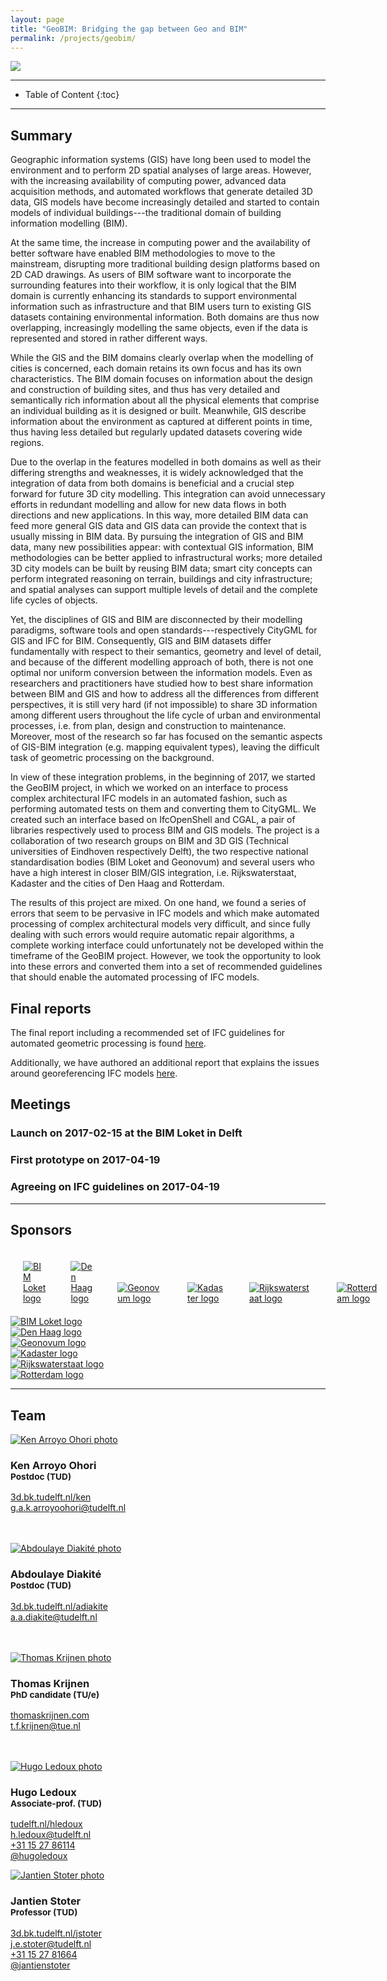 ```yaml
---
layout: page
title: "GeoBIM: Bridging the gap between Geo and BIM"
permalink: /projects/geobim/
---
```


<div class="row">
  <div class="col-sm-6 col-xs-12"><img class="img-responsive" src="{{ "volumetric.png" }}"></div>
</div>

- - -

* Table of Content
{:toc}

- - -

## Summary

Geographic information systems (GIS) have long been used to model the environment and to perform 2D spatial analyses of large areas.
However, with the increasing availability of computing power, advanced data acquisition methods, and automated workflows that generate detailed 3D data, GIS models have become increasingly detailed and started to contain models of individual buildings---the traditional domain of building information modelling (BIM).

At the same time, the increase in computing power and the availability of better software have enabled BIM methodologies to move to the mainstream, disrupting more traditional building design platforms based on 2D CAD drawings.
As users of BIM software want to incorporate the surrounding features into their workflow, it is only logical that the BIM domain is currently enhancing its standards to support environmental information such as infrastructure and that BIM users turn to existing GIS datasets containing environmental information.
Both domains are thus now overlapping, increasingly modelling the same objects, even if the data is represented and stored in rather different ways.

While the GIS and the BIM domains clearly overlap when the modelling of cities is concerned, each domain retains its own focus and has its own characteristics.
The BIM domain focuses on information about the design and construction of building sites, and thus has very detailed and semantically rich information about all the physical elements that comprise an individual building as it is designed or built.
Meanwhile, GIS describe information about the environment as captured at different points in time, thus having less detailed but regularly updated datasets covering wide regions.

Due to the overlap in the features modelled in both domains as well as their differing strengths and weaknesses, it is widely acknowledged that the integration of data from both domains is beneficial and a crucial step forward for future 3D city modelling.
This integration can avoid unnecessary efforts in redundant modelling and allow for new data flows in both directions and new applications.
In this way, more detailed BIM data can feed more general GIS data and GIS data can provide the context that is usually missing in BIM data.
By pursuing the integration of GIS and BIM data, many new possibilities appear: with contextual GIS information, BIM methodologies can be better applied to infrastructural works; more detailed 3D city models can be built by reusing BIM data; smart city concepts can perform integrated reasoning on terrain, buildings and city infrastructure; and spatial analyses can support multiple levels of detail and the complete life cycles of objects.

Yet, the disciplines of GIS and BIM are disconnected by their modelling paradigms, software tools and open standards---respectively CityGML for GIS and IFC for BIM.
Consequently, GIS and BIM datasets differ fundamentally with respect to their semantics, geometry and level of detail, and because of the different modelling approach of both, there is not one optimal nor uniform conversion between the information models.
Even as researchers and practitioners have studied how to best share information between BIM and GIS and how to address all the differences from different perspectives, it is still very hard (if not impossible) to share 3D information among different users throughout the life cycle of urban and environmental processes, i.e. from plan, design and construction to maintenance.
Moreover, most of the research so far has focused on the semantic aspects of GIS-BIM integration (e.g. mapping equivalent types), leaving the difficult task of geometric processing on the background.

In view of these integration problems, in the beginning of 2017, we started the GeoBIM project, in which we worked on an interface to process complex architectural IFC models in an automated fashion, such as performing automated tests on them and converting them to CityGML.
We created such an interface based on IfcOpenShell and CGAL, a pair of libraries respectively used to process BIM and GIS models.
The project is a collaboration of two research groups on BIM and 3D GIS (Technical universities of Eindhoven respectively Delft), the two respective national standardisation bodies (BIM Loket and Geonovum) and several users who have a high interest in closer BIM/GIS integration, i.e. Rijkswaterstaat, Kadaster and the cities of Den Haag and Rotterdam.

The results of this project are mixed.
On one hand, we found a series of errors that seem to be pervasive in IFC models and which make automated processing of complex architectural models very difficult, and since fully dealing with such errors would require automatic repair algorithms, a complete working interface could unfortunately not be developed within the timeframe of the GeoBIM project.
However, we took the opportunity to look into these errors and converted them into a set of recommended guidelines that should enable the automated processing of IFC models.

## Final reports

The final report including a recommended set of IFC guidelines for automated geometric processing is found [here](https://3d.bk.tudelft.nl/ken/files/18_geobim.pdf).

Additionally, we have authored an additional report that explains the issues around georeferencing IFC models [here](https://3d.bk.tudelft.nl/pdfs/18_georeferencing.pdf).

## Meetings

### Launch on 2017-02-15 at the BIM Loket in Delft

<div class="row">
  <div class="col-xs-12 col-md-6">
    <script async class="speakerdeck-embed" data-id="876a2e1d5fcf4dad8f873a91b4dce644" data-ratio="1.33333333333333" src="//speakerdeck.com/assets/embed.js"></script>
  </div>
</div>

### First prototype on 2017-04-19

<div class="row">
  <div class="col-xs-12 col-md-6">
    <script async class="speakerdeck-embed" data-id="1f51a84e65cb4cdaba22edcc4381487a" data-ratio="1.33333333333333" src="//speakerdeck.com/assets/embed.js"></script>
  </div>
</div>

### Agreeing on IFC guidelines on 2017-04-19

<div class="row">
  <div class="col-xs-12 col-md-6">
    <script async class="speakerdeck-embed" data-id="3af1de4df4e4491caff247efe4af98a2" data-ratio="1.33333333333333" src="//speakerdeck.com/assets/embed.js"></script>
  </div>
</div>

- - -

## Sponsors

<div class="hidden-xs" style="display:table-cell; padding: 20px;"><a href="http://www.bimloket.nl" title="BIM Loket website"><img src="bimloket.jpg" alt="BIM Loket logo" style="max-height: 200px;"></a></div>
<div class="hidden-xs" style="display:table-cell; padding: 20px;"><a href="https://www.denhaag.nl" title="Den Haag website"><img src="denhaag.jpg" alt="Den Haag logo" style="max-height: 200px;"></a></div>
<div class="hidden-xs" style="display:table-cell; padding: 20px;"><a href="http://www.geonovum.nl" title="Geonovum website"><img src="geonovum.png" alt="Geonovum logo" style="max-height: 200px;"></a></div>
<div class="hidden-xs" style="display:table-cell; padding: 20px;"><a href="https://www.kadaster.nl" title="Kadaster website"><img src="kadaster.jpg" alt="Kadaster logo" style="max-height: 200px;"></a></div>
<div class="hidden-xs" style="display:table-cell; padding: 20px;"><a href="http://www.rijkswaterstaat.nl" title="Rijkswaterstaat website"><img src="rws.png" alt="Rijkswaterstaat logo" style="max-height: 200px;"></a></div>
<div class="hidden-xs" style="display:table-cell; padding: 20px;"><a href="http://www.rotterdam.nl" title="Rotterdam website"><img src="rotterdam.png" alt="Rotterdam logo" style="max-height: 200px;"></a></div>

<div class="row">
  <div class="visible-xs thumbnail"><a href="http://www.bimloket.nl" title="BIM Loket website"><img src="bimloket.jpg" alt="BIM Loket logo"></a></div>
  <div class="visible-xs thumbnail"><a href="https://www.denhaag.nl" title="Den Haag website"><img src="denhaag.jpg" alt="Den Haag logo"></a></div>
  <div class="visible-xs thumbnail"><a href="http://www.geonovum.nl" title="Geonovum website"><img src="geonovum.png" alt="Geonovum logo"></a></div>
  <div class="visible-xs thumbnail"><a href="https://www.kadaster.nl" title="Kadaster website"><img src="kadaster.jpg" alt="Kadaster logo"></a></div>
  <div class="visible-xs"><a href="http://www.rijkswaterstaat.nl" title="Rijkswaterstaat website"><img src="rws.png" alt="Rijkswaterstaat logo"></a></div>
  <div class="visible-xs thumbnail"><a href="http://www.rotterdam.nl" title="Rotterdam website"><img src="rotterdam.png" alt="Rotterdam logo"></a></div>
</div>

- - - 

## Team

<div class="row">

  <div class="col-md-4 col-sm-4 col-xs-8 col-xs-offset-2 col-sm-offset-0 col-md-offset-0">
      <a href="https://3d.bk.tudelft.nl/ken"><img class="img-circle img-responsive" src="{{ site.baseurl }}/img/staff/ken.jpg" alt="Ken Arroyo Ohori photo" /></a>
    <h3>Ken Arroyo Ohori<br /><small>Postdoc (TUD)</small></h3>
    <p>
        <i class="fa fa-home"></i> <a href="https://3d.bk.tudelft.nl/ken">3d.bk.tudelft.nl/ken</a><br />
        <i class="fa fa-envelope"></i> <a href="mailto:g.a.k.arroyoohori@tudelft.nl">g.a.k.arroyoohori@tudelft.nl</a><br />
        <br />
        <br />
    </p>
  </div>

  <div class="col-md-4 col-sm-4 col-xs-8 col-xs-offset-2 col-sm-offset-0 col-md-offset-0">
      <a href="https://3d.bk.tudelft.nl/adiakite"><img class="img-circle img-responsive" src="{{ site.baseurl }}/img/staff/abdou.png" alt="Abdoulaye Diakité photo" /></a>
    <h3>Abdoulaye Diakité<br /><small>Postdoc (TUD)</small></h3>
    <p>
        <i class="fa fa-home"></i> <a href="https://3d.bk.tudelft.nl/adiakite">3d.bk.tudelft.nl/adiakite</a><br />
        <i class="fa fa-envelope"></i> <a href="mailto:a.a.diakite@tudelft.nl">a.a.diakite@tudelft.nl</a><br />
        <br />
        <br />
    </p>
  </div>

  <div class="col-md-4 col-sm-4 col-xs-8 col-xs-offset-2 col-sm-offset-0 col-md-offset-0">
      <a href="https://3d.bk.tudelft.nl/ken"><img class="img-circle img-responsive" src="thomas.png" alt="Thomas Krijnen photo" /></a>
    <h3>Thomas Krijnen<br /><small>PhD candidate (TU/e)</small></h3>
    <p>
        <i class="fa fa-home"></i> <a href="http://thomaskrijnen.com">thomaskrijnen.com</a><br />
        <i class="fa fa-envelope"></i> <a href="mailto:t.f.krijnen@tue.nl">t.f.krijnen@tue.nl</a><br />
        <br />
        <br />
    </p>
  </div>

  <div class="col-md-4 col-sm-4 col-xs-8 col-xs-offset-2 col-sm-offset-0 col-md-offset-0">
        <a href="https://www.tudelft.nl/hledoux"><img class="img-circle img-responsive" src="{{ site.baseurl }}/img/staff/hugo.jpg" alt="Hugo Ledoux photo" /></a>
      <h3>Hugo Ledoux<br /><small>Associate-prof. (TUD)</small></h3>
      <p>
          <i class="fa fa-home"></i> <a href="https://www.tudelft.nl/hledoux">tudelft.nl/hledoux</a><br />
          <i class="fa fa-envelope"></i> <a href="mailto:h.ledoux@tudelft.nl">h.ledoux@tudelft.nl</a><br />
          <i class="fa fa-phone"></i> <a href="tel:+31 15 27 86114">+31 15 27 86114</a><br />
          <i class="fa fa-twitter"></i> <a href="https://twitter.com/hugoledoux">@hugoledoux</a><br />
      </p>
  </div>

  <div class="col-md-4 col-sm-4 col-xs-8 col-xs-offset-2 col-sm-offset-0 col-md-offset-0">
        <a href="http://3d.bk.tudelft.nl/jstoter"><img class="img-circle img-responsive" src="{{ site.baseurl }}/img/staff/jantien.jpg" alt="Jantien Stoter photo" /></a>
      <h3>Jantien Stoter<br /><small>Professor (TUD)</small></h3>
      <p>
          <i class="fa fa-home"></i> <a href="http://3d.bk.tudelft.nl/jstoter">3d.bk.tudelft.nl/jstoter</a><br />
          <i class="fa fa-envelope"></i> <a href="mailto:j.e.stoter@tudelft.nl">j.e.stoter@tudelft.nl</a><br />
          <i class="fa fa-phone"></i> <a href="tel:+31 15 27 81664">+31 15 27 81664</a><br />
          <i class="fa fa-twitter"></i> <a href="https://twitter.com/jantienstoter">@jantienstoter</a><br />
      </p>
  </div>

</div>
